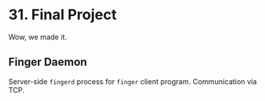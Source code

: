 # 31. Final Project

Wow, we made it.

## Finger Daemon

Server-side `fingerd` process for `finger` client program. Communication via TCP.
